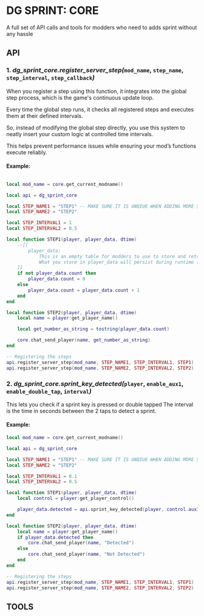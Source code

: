 # DG SPRINT: CORE
A full set of API calls and tools for modders who need to adds sprint without any hassle

## API

### 1. ***dg_sprint_core.register_server_step(***`mod_name`, `step_name`, `step_interval`, `step_callback`***)***

When you register a step using this function, it integrates into the global step process, which is the game's continuous update loop. 

Every time the global step runs, it checks all registered steps and executes them at their defined intervals.

So, instead of modifying the global step directly, you use this system to neatly insert your custom logic at controlled time intervals. 

This helps prevent performance issues while ensuring your mod’s functions execute reliably.

#### Example:
```lua

local mod_name = core.get_current_modname()

local api = dg_sprint_core

local STEP_NAME1 = "STEP1" -- MAKE SURE IT IS UNQIUE WHEN ADDING MORE STEPS
local STEP_NAME2 = "STEP2"

local STEP_INTERVAL1 = 1
local STEP_INTERVAL2 = 0.5

local function STEP1(player, player_data, dtime)
    --[[
        player_data:
            This is an empty table for modders to use to store and retrieve values through multiple steps.
            What you store in player_data will persist during runtime (data gets deleted after server restart)
    ]]
    if not player_data.count then
        player_data.count = 0
    else
        player_data.count = player_data.count + 1
    end
end

local function STEP2(player, player_data, dtime)
    local name = player:get_player_name()

    local get_number_as_string = tostring(player_data.count)

    core.chat_send_player(name, get_number_as_string)
end

-- Registering the steps
api.register_server_step(mod_name, STEP_NAME1, STEP_INTERVAL1, STEP1)
api.register_server_step(mod_name, STEP_NAME2, STEP_INTERVAL2, STEP2)

```

### 2. ***dg_sprint_core.sprint_key_detected(***`player`, `enable_aux1`, `enable_double_tap`, `interval`***)***
This lets you check if a sprint key is pressed or double tapped
The interval is the time in seconds between the 2 taps to detect a sprint.

#### Example:

```lua
local mod_name = core.get_current_modname()

local api = dg_sprint_core

local STEP_NAME1 = "STEP1" -- MAKE SURE IT IS UNQIUE WHEN ADDING MORE STEPS
local STEP_NAME2 = "STEP2"

local STEP_INTERVAL1 = 0.1
local STEP_INTERVAL2 = 0.5

local function STEP1(player, player_data, dtime)
    local control = player:get_player_control()

    player_data.detected = api.sprint_key_detected(player, control.aux1, control.up, 0.5)
end

local function STEP2(player, player_data, dtime)
    local name = player:get_player_name()
    if player_data.detected then
        core.chat_send_player(name, "Detected")
    else
        core.chat_send_player(name, "Not Detected")
    end
end

-- Registering the steps
api.register_server_step(mod_name, STEP_NAME1, STEP_INTERVAL1, STEP1)
api.register_server_step(mod_name, STEP_NAME2, STEP_INTERVAL2, STEP2)   
```

## TOOLS
